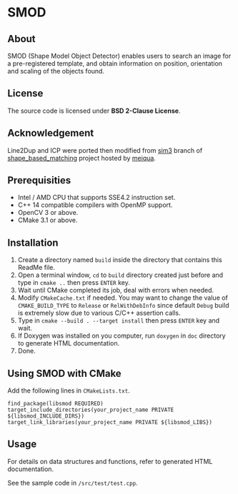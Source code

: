 # SMOD

## About
SMOD (Shape Model Object Detector) enables users to search an image for a pre-registered template, and obtain information on position, orientation and scaling of the objects found.

## License
The source code is licensed under **BSD 2-Clause License**.

## Acknowledgement
Line2Dup and ICP were ported then modified from [sim3](https://github.com/meiqua/shape_based_matching/tree/sim3) branch of [shape_based_matching](https://github.com/meiqua/shape_based_matching) project hosted by [meiqua](https://github.com/meiqua).

## Prerequisities
- Intel / AMD CPU that supports SSE4.2 instruction set.
- C++ 14 compatible compilers with OpenMP support.
- OpenCV 3 or above.
- CMake 3.1 or above.

## Installation
1. Create a directory named `build` inside the directory that contains this ReadMe file.
2. Open a terminal window, `cd` to `build` directory created just before and type in `cmake ..` then press `ENTER` key.
3. Wait until CMake completed its job, deal with errors when needed.
4. Modify `CMakeCache.txt` if needed. You may want to change the value of  `CMAKE_BUILD_TYPE` to `Release` or `RelWithDebInfo` since default `Debug` build is extremely slow due to various C/C++ assertion calls.
5. Type in `cmake --build . --target install` then press `ENTER` key and wait.
6. If Doxygen was installed on you computer, run `doxygen` in `doc` directory to generate HTML documentation.
7. Done.

## Using SMOD with CMake
Add the following lines in `CMakeLists.txt`.
```
find_package(libsmod REQUIRED)
target_include_directories(your_project_name PRIVATE ${libsmod_INCLUDE_DIRS})
target_link_libraries(your_project_name PRIVATE ${libsmod_LIBS})
```

## Usage
For details on data structures and functions, refer to generated HTML documentation.

See the sample code in `/src/test/test.cpp`.

